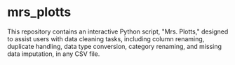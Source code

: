 # mrs_plotts
This repository contains an interactive Python script, "Mrs. Plotts," designed to assist users with data cleaning tasks, including column renaming, duplicate handling, data type conversion, category renaming, and missing data imputation, in any CSV file.
